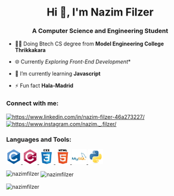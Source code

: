 <h1 align="center">Hi 👋, I'm Nazim Filzer</h1>
<h3 align="center">A Computer Science and Engineering Student</h3>

- 👨‍💻 Doing Btech CS degree from **Model Engineering College Thrikkakara**

- 🌐 Currently *Exploring Front-End Development**

- 🌱 I’m currently learning **Javascript**

- ⚡ Fun fact **Hala-Madrid**

<h3 align="left">Connect with me:</h3>
<p align="left">
<a href="https://linkedin.com/in/https://www.linkedin.com/in/nazim-filzer-46a273227/" target="blank"><img align="center" src="https://raw.githubusercontent.com/rahuldkjain/github-profile-readme-generator/master/src/images/icons/Social/linked-in-alt.svg" alt="https://www.linkedin.com/in/nazim-filzer-46a273227/" height="30" width="40" /></a>
<a href="https://instagram.com/https://www.instagram.com/nazim._.filzer/" target="blank"><img align="center" src="https://raw.githubusercontent.com/rahuldkjain/github-profile-readme-generator/master/src/images/icons/Social/instagram.svg" alt="https://www.instagram.com/nazim._.filzer/" height="30" width="40" /></a>
</p>

<h3 align="left">Languages and Tools:</h3>
<p align="left"> <a href="https://www.cprogramming.com/" target="_blank" rel="noreferrer"> <img src="https://raw.githubusercontent.com/devicons/devicon/master/icons/c/c-original.svg" alt="c" width="40" height="40"/> </a> <a href="https://www.w3schools.com/cpp/" target="_blank" rel="noreferrer"> <img src="https://raw.githubusercontent.com/devicons/devicon/master/icons/cplusplus/cplusplus-original.svg" alt="cplusplus" width="40" height="40"/> </a> <a href="https://www.w3schools.com/css/" target="_blank" rel="noreferrer"> <img src="https://raw.githubusercontent.com/devicons/devicon/master/icons/css3/css3-original-wordmark.svg" alt="css3" width="40" height="40"/> </a> <a href="https://www.w3.org/html/" target="_blank" rel="noreferrer"> <img src="https://raw.githubusercontent.com/devicons/devicon/master/icons/html5/html5-original-wordmark.svg" alt="html5" width="40" height="40"/> </a> <a href="https://www.mysql.com/" target="_blank" rel="noreferrer"> <img src="https://raw.githubusercontent.com/devicons/devicon/master/icons/mysql/mysql-original-wordmark.svg" alt="mysql" width="40" height="40"/> </a> <a href="https://www.python.org" target="_blank" rel="noreferrer"> <img src="https://raw.githubusercontent.com/devicons/devicon/master/icons/python/python-original.svg" alt="python" width="40" height="40"/> </a> </p>

<p><img align="left" src="https://github-readme-stats.vercel.app/api/top-langs?username=nazimfilzer&show_icons=true&locale=en&layout=compact" alt="nazimfilzer" /></p>

<p>&nbsp;<img align="center" src="https://github-readme-stats.vercel.app/api?username=nazimfilzer&show_icons=true&locale=en" alt="nazimfilzer" /></p>

<p><img align="center" src="https://github-readme-streak-stats.herokuapp.com/?user=nazimfilzer&" alt="nazimfilzer" /></p>
